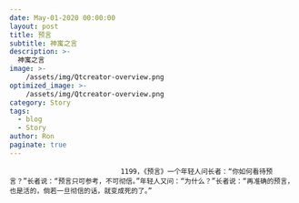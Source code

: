 ```yaml
---
date: May-01-2020 00:00:00
layout: post
title: 预言
subtitle: 神寓之言
description: >-
  神寓之言
image: >-
    /assets/img/Qtcreator-overview.png
optimized_image: >-
    /assets/img/Qtcreator-overview.png
category: Story
tags:
  - blog
  - Story
author: Ron
paginate: true
---
```


							　　1199，《预言》一个年轻人问长者：“你如何看待预言？”长者说：“预言只可参考，不可彻信。”年轻人又问：“为什么？”长者说：“再准确的预言，也是活的，倘若一旦彻信的话，就变成死的了。”
							
							
						